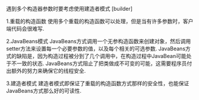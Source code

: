 遇到多个构造器参数时要考虑使用建造者模式 [builder]

1.重载的构造函数
	使用多个重载的构造函数可以处理，但是当有许多参数时，客户端代码会很难写.
	
2.JavaBeans模式
	JavaBeans方式调用一个无参构造函数来创建对象，然后调用setter方法来设置每一个必要参数的值，以及每个相关的可选参数.
	JavaBeans方式的缺陷是，因为构造过程被分到了几个调用中，在构造过程中JavaBean可能处于不一致的状态.
	JavaBeans方式阻止了把类做成不可变的可能，这需要程序员付出额外的努力来确保它的线程安全.
	
3.建造者模式
	建造者模式即保证了重载的构造函数方式那样的安全性，也能保证JavaBeans方式那么好的可读性.

